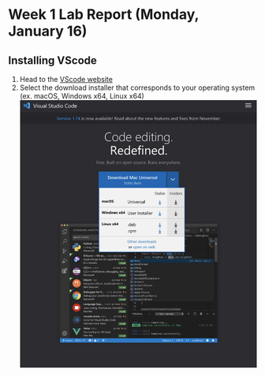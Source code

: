# Week 1 Lab Report (Monday, January 16)

## Installing VScode

1. Head to the [VScode website](https://code.visualstudio.com/)
2. Select the download installer that corresponds to your operating system (ex. macOS, Windows x64, Linux x64)
![alt text](Download_VSCode.png "Title")
